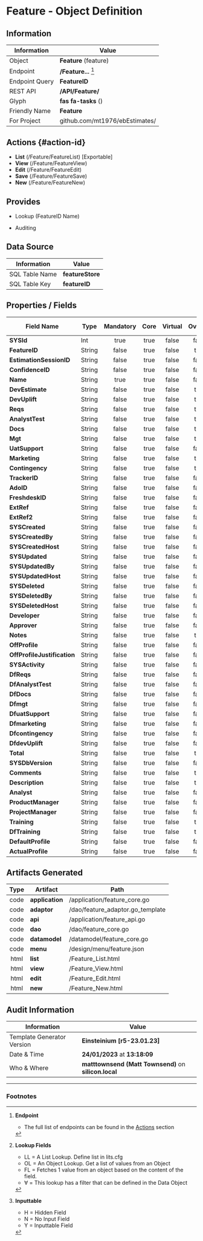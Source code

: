 # **Feature** - Object Definition
##  Information
| Information  | Value  |
|---|---|
|Object         |**Feature** (feature) |
|Endpoint 	    |**/Feature...** [^1]|
|Endpoint Query |**FeatureID**|
|REST API|**/API/Feature/**|
Glyph|**fas fa-tasks** ()
Friendly Name|**Feature**|
|For Project    |github.com/mt1976/ebEstimates/|

##  Actions {#action-id}
* **List** (/Feature/FeatureList) [Exportable]
* **View** (/Feature/FeatureView)
* **Edit** (/Feature/FeatureEdit)
* **Save** (/Feature/FeatureSave)
* **New** (/Feature/FeatureNew)








##  Provides
 * Lookup (FeatureID Name)

* Auditing 




##  Data Source 
| Information  | Value  |
|---|---|
SQL Table Name       | **featureStore**
SQL Table Key | **featureID**



##  Properties / Fields
| Field Name| Type | Mandatory | Core | Virtual | Overide | Lookup [^2]| Lookup Object      | Lookup Field Source         | Lookup Return Value                | Inputable [^3]|DB Column|Default Value| No Change | Callout | Internal | Display | Mask |
| -- | --  | :--: | :--: | :--: |:--: |:--: |:--: |-- |-- |:--: |-- | --| :--: | :--: | :--: | -- | -- |
|**SYSId**|Int|true|true|false|false|||||NH|_id|0|false|false|true|text||
|**FeatureID**|String|false|true|false|true|||||H|featureID||true|true|false|text||
|**EstimationSessionID**|String|false|true|false|false|OL|EstimationSession|EstimationSession_EstimationSessionID|EstimationSession_Name|Y|estimationSessionID||false|false|false|text||
|**ConfidenceID**|String|false|true|false|false|OL∀|Confidence|Confidence_ConfidenceID||Y|confidenceID||false|false|false|text||
|**Name**|String|true|true|false|false|||||Y|name||false|false|false|text||
|**DevEstimate**|String|false|true|false|true|||||Y|devEstimate||false|false|false|number||
|**DevUplift**|String|false|true|false|true|||||Y|devUplift||false|false|false|number||
|**Reqs**|String|false|true|false|true|||||Y|reqs||false|false|false|number||
|**AnalystTest**|String|false|true|false|true|||||Y|analystTest||false|false|false|number||
|**Docs**|String|false|true|false|true|||||Y|docs||false|false|false|number||
|**Mgt**|String|false|true|false|true|||||Y|mgt||false|false|false|number||
|**UatSupport**|String|false|true|false|false|||||Y|uatSupport||false|false|false|text||
|**Marketing**|String|false|true|false|true|||||Y|marketing||false|false|false|number||
|**Contingency**|String|false|true|false|true|||||Y|contingency||false|false|false|number||
|**TrackerID**|String|false|true|false|false|||||Y|trackerID||false|false|false|text||
|**AdoID**|String|false|true|false|false|||||Y|adoID||false|false|false|text||
|**FreshdeskID**|String|false|true|false|false|||||Y|freshdeskID||false|false|false|text||
|**ExtRef**|String|false|true|false|false|||||Y|extRef||false|false|false|text||
|**ExtRef2**|String|false|true|false|false|||||Y|extRef2||false|false|false|text||
|**SYSCreated**|String|false|true|false|false|||||NH|_created||false|false|true|text||
|**SYSCreatedBy**|String|false|true|false|false|||||NH|_createdBy||false|false|true|text||
|**SYSCreatedHost**|String|false|true|false|false|||||NH|_createdHost||false|false|true|text||
|**SYSUpdated**|String|false|true|false|false|||||NH|_updated||false|false|true|text||
|**SYSUpdatedBy**|String|false|true|false|false|||||NH|_updatedBy||false|false|true|text||
|**SYSUpdatedHost**|String|false|true|false|false|||||NH|_updatedHost||false|false|true|text||
|**SYSDeleted**|String|false|true|false|false|||||NH|_deleted||false|false|true|text||
|**SYSDeletedBy**|String|false|true|false|false|||||NH|_deletedBy||false|false|true|text||
|**SYSDeletedHost**|String|false|true|false|false|||||NH|_deletedHost||false|false|true|text||
|**Developer**|String|false|true|false|false|OL∀|Resource|Resource_Code|Resource_Name|Y|developer||false|false|false|text||
|**Approver**|String|false|true|false|false|OL∀|Resource|Resource_Code|Resource_Name|Y|approver||false|false|false|text||
|**Notes**|String|false|true|false|true|||||N|notes||false|false|false|textarea||
|**OffProfile**|String|false|true|false|false|||||Y|offProfile||false|false|false|text||
|**OffProfileJustification**|String|false|true|false|false|||||Y|offProfileJustification||false|false|false|text||
|**SYSActivity**|String|false|true|false|false|||||NH|_activity||false|false|true|text||
|**DfReqs**|String|false|true|false|false|||||Y|dfReqs||false|false|false|text||
|**DfAnalystTest**|String|false|true|false|false|||||Y|dfAnalystTest||false|false|false|text||
|**DfDocs**|String|false|true|false|false|||||Y|dfDocs||false|false|false|text||
|**Dfmgt**|String|false|true|false|false|||||Y|dfmgt||false|false|false|text||
|**DfuatSupport**|String|false|true|false|false|||||Y|dfuatSupport||false|false|false|text||
|**Dfmarketing**|String|false|true|false|false|||||Y|dfmarketing||false|false|false|text||
|**Dfcontingency**|String|false|true|false|false|||||Y|dfcontingency||false|false|false|text||
|**DfdevUplift**|String|false|true|false|false|||||Y|dfdevUplift||false|false|false|text||
|**Total**|String|false|true|false|true|||||N|total||false|false|false|number||
|**SYSDbVersion**|String|false|true|false|false|||||NH|_dbVersion||false|false|true|text||
|**Comments**|String|false|true|false|true|||||Y|comments||false|false|false|textarea||
|**Description**|String|false|true|false|true|||||Y|description||false|false|false|textarea||
|**Analyst**|String|false|true|false|false|OL∀|Resource|Resource_Code|Resource_Name|Y|analyst||false|false|false|text||
|**ProductManager**|String|false|true|false|false|OL∀|Resource|Resource_Code|Resource_Name|Y|productManager||false|false|false|text||
|**ProjectManager**|String|false|true|false|false|OL∀|Resource|Resource_Code|Resource_Name|Y|projectManager||false|false|false|text||
|**Training**|String|false|true|false|true|||||Y|training||false|false|false|number||
|**DfTraining**|String|false|true|false|true|||||N|dfTraining||false|false|false|number||
|**DefaultProfile**|String|false|true|false|false|OL∀|Profile|Profile_ProfileID|Profile_Name|N|defaultProfile||false|false|false|text||
|**ActualProfile**|String|false|true|false|false|OL∀|Profile|Profile_ProfileID|Profile_Name|Y|actualProfile||false|false|false|text||


##  Artifacts Generated
| Type | Artifact | Path|
| :--: | -- | -- |
| code | **application** | /application/feature_core.go |
| code | **adaptor** | /dao/feature_adaptor.go_template |
| code | **api** | /application/feature_api.go |
| code | **dao** | /dao/feature_core.go |
| code | **datamodel** | /datamodel/feature_core.go |
| code | **menu** | /design/menu/feature.json |
| html | **list** | /Feature_List.html |
| html | **view** | /Feature_View.html |
| html | **edit** | /Feature_Edit.html |
| html | **new** | /Feature_New.html |


## Audit Information
| Information  | Value |
|---|---|
Template Generator Version   | **Einsteinium [r5-23.01.23]**
Date & Time		     | **24/01/2023** at **13:18:09**
Who & Where		     | **matttownsend (Matt Townsend)** on **silicon.local**

---
### Footnotes
[^1]: **Endpoint**
    * The full list of endpoints can be found in the [Actions](#action-id) section
[^2]: **Lookup Fields**
    * LL = A List Lookup. Define list in lits.cfg
    * OL = An Object Lookup. Get a list of values from an Object
    * FL = Fetches 1 value from an object based on the content of the field. 
    * ∀ = This lookup has a filter that can be defined in the Data Object
[^3]: **Inputtable**   
    * H = Hidden Field
    * N = No Input Field
    * Y = Inputtable Field